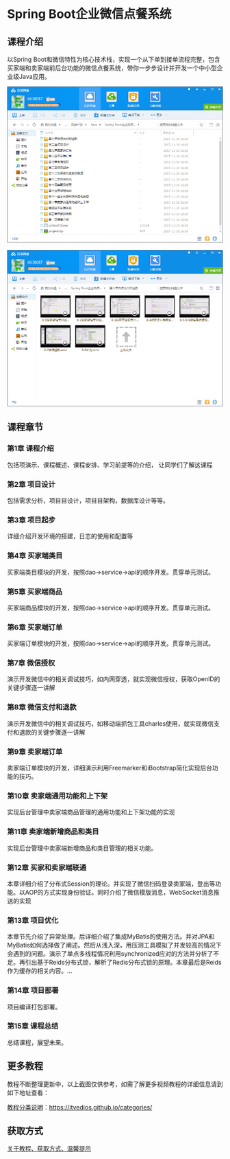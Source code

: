 # Spring Boot企业微信点餐系统

## 课程介绍

以Spring Boot和微信特性为核心技术栈，实现一个从下单到接单流程完整，包含买家端和卖家端前后台功能的微信点餐系统，带你一步步设计并开发一个中小型企业级Java应用。

![](img/SpringBoot企业微信点餐系统1.png)

![](img/SpringBoot企业微信点餐系统2.png)

## 课程章节

### 第1章 课程介绍

包括项演示、课程概述、课程安排、学习前提等的介绍， 让同学们了解这课程

### 第2章 项目设计

包括需求分析，项⽬目设计，项⽬目架构，数据库设计等等。

### 第3章 项目起步

详细介绍开发环境的搭建，日志的使用和配置等

### 第4章 买家端类目

买家端类目模块的开发，按照dao->service->api的顺序开发。贯穿单元测试。

### 第5章 买家端商品

买家端商品模块的开发，按照dao->service->api的顺序开发。贯穿单元测试。

### 第6章 买家端订单

买家端订单模块的开发，按照dao->service->api的顺序开发。贯穿单元测试。

### 第7章 微信授权

演示开发微信中的相关调试技巧，如内网穿透，就实现微信授权，获取OpenID的关键步骤逐一讲解

### 第8章 微信支付和退款

演示开发微信中的相关调试技巧，如移动端抓包工具charles使用，就实现微信支付和退款的关键步骤逐一讲解

### 第9章 卖家端订单

卖家端订单模块的开发，详细演示利用Freemarker和iBootstrap简化实现后台功能的技巧。

### 第10章 卖家端通用功能和上下架

实现后台管理中卖家端商品管理的通用功能和上下架功能的实现

### 第11章 卖家端新增商品和类目

实现后台管理中卖家端新增商品和类目管理的相关功能。

### 第12章 买家和卖家端联通

本章详细介绍了分布式Session的理论。并实现了微信扫码登录卖家端，登出等功能。以AOP的方式实现身份验证。同时介绍了微信模版消息，WebSocket消息推送的实现

### 第13章 项目优化

本章节先介绍了异常处理。后详细介绍了集成MyBatis的使用方法。并对JPA和MyBatis如何选择做了阐述。然后从浅入深，用压测工具模拟了并发较高的情况下会遇到的问题。演示了单点多线程情况利用synchronized应对的方法并分析了不足。再引出基于Reids分布式锁，解析了Redis分布式锁的原理。本章最后是Reids作为缓存的相关内容。...

### 第14章 项目部署

项目编译打包部署。

### 第15章 课程总结

总结课程，展望未来。

## 更多教程

教程不断整理更新中，以上截图仅供参考，如需了解更多视频教程的详细信息请到如下地址查看：

[教程分类说明](https://itvedios.github.io/categories/)：<https://itvedios.github.io/categories/>

## 获取方式

[关于教程、获取方式、温馨提示](https://itvedios.github.io/about/)
